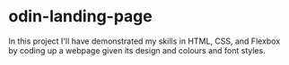 # odin-landing-page

In this project I'll have demonstrated my skills in HTML, CSS, and Flexbox
by coding up a webpage given its design and colours and font styles. 